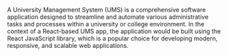 A University Management System (UMS) is a comprehensive software application designed to streamline and automate various administrative tasks and processes within a university or college environment. In the context of a React-based UMS app, the application would be built using the React JavaScript library, which is a popular choice for developing modern, responsive, and scalable web applications.
